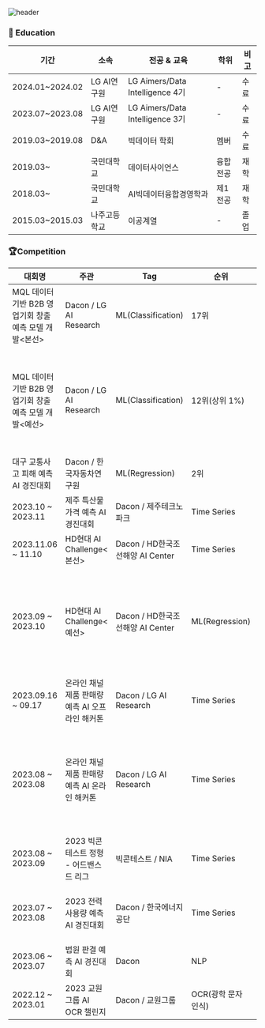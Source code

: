 ![header](https://capsule-render.vercel.app/api?type=venom&color=gradient&height=150&section=header&text=Welcome%20to-nl-Machine%20Choi's%20Github&fontColor=000000&fontSize=40&animation=scaleIn)

### 📝 Education

|기간|소속|전공 & 교육|학위|비고|
|----|---|-----------|---|----|
|2024.01~2024.02|LG AI연구원|LG Aimers/Data Intelligence 4기|-|수료|
|2023.07~2023.08|LG AI연구원|LG Aimers/Data Intelligence 3기|-|수료|
|2019.03~2019.08|D&A|빅데이터 학회|멤버|수료|
|2019.03~|국민대학교|데이터사이언스|융합전공|재학|
|2018.03~|국민대학교|AI빅데이터융합경영학과|제1전공|재학|
|2015.03~2015.03|나주고등학교|이공계열|-|졸업|
### 🏆Competition
|대회명|주관|Tag|순위|역할|기간|비고|
|----|----|----|----|----|--------|----|
|MQL 데이터 기반 B2B 영업기회 창출 예측 모델 개발<본선>|Dacon / LG AI Research|ML(Classification)|17위|팀원|2024.04.06 ~ 04.07| |
|MQL 데이터 기반 B2B 영업기회 창출 예측 모델 개발<예선>|Dacon / LG AI Research|ML(Classification)|12위(상위 1%)|팀원|2024.02 ~ 2024.02|(상위100명)오프라인 해커톤 진출|
대구 교통사고 피해 예측 AI 경진대회|Dacon / 한국자동차연구원|ML(Regression)|2위|팀원|2023.11 ~ 2023.12|| |
|2023.10 ~ 2023.11|제주 특산물 가격 예측 AI 경진대회|Dacon / 제주테크노파크|Time Series| |팀원| |
|2023.11.06 ~ 11.10|HD현대 AI Challenge<본선>|Dacon / HD한국조선해양 AI Center|Time Series|2위|팀장| |
|2023.09 ~ 2023.10|HD현대 AI Challenge<예선>|Dacon / HD한국조선해양 AI Center|ML(Regression)|1위|팀장|(상위10팀)오프라인 해커톤 진출|
|2023.09.16 ~ 09.17|온라인 채널 제품 판매량 예측 AI 오프라인 해커톤|Dacon / LG AI Research|Time Series|24위|팀장| |
|2023.08 ~ 2023.08|온라인 채널 제품 판매량 예측 AI 온라인 해커톤|Dacon / LG AI Research|Time Series|12위(상위 1%)|팀장|(상위100명)오프라인 해커톤 진출|
|2023.08 ~ 2023.09|2023 빅콘테스트 정형 - 어드밴스드 리그|빅콘테스트 / NIA|Time Series| |팀원| |
|2023.07 ~ 2023.08|2023 전력사용량 예측 AI 경진대회|Dacon / 한국에너지공단|Time Series|107위(상위 8%)|팀장| |
|2023.06 ~ 2023.07|법원 판결 예측 AI 경진대회|Dacon|NLP|2위|팀장|----|
|2022.12 ~ 2023.01|2023 교원그룹 AI OCR 챌린지|Dacon / 교원그룹|OCR(광학 문자 인식)| |팀원| |


<!--
**JunYong-Choi/JunYong-Choi** is a ✨ _special_ ✨ repository because its `README.md` (this file) appears on your GitHub profile.

Here are some ideas to get you started:

- 🔭 I’m currently working on ...
- 🌱 I’m currently learning ...
- 👯 I’m looking to collaborate on ...
- 🤔 I’m looking for help with ...
- 💬 Ask me about ...
- 📫 How to reach me: ...
- 😄 Pronouns: ...
- ⚡ Fun fact: ...
-->
